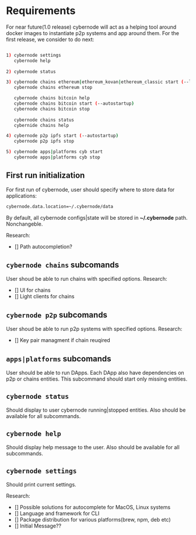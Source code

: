 # Requirements

For near future(1.0 release) cybernode will act as a helping tool around docker images to instantiate p2p systems and app around them. For the first release, we consider to do next:

```bash

1) cybernode settings
   cybernode help
   
2) cybernode status   

3) cybernode chains ethereum|ethereum_kovan|ethereum_classic start (--light --autostartup)
   cybernode chains ethereum stop

   cybernode chains bitcoin help
   cybernode chains bitcoin start (--autostartup)
   cybernode chains bitcoin stop
   
   cybernode chains status
   cybernide chains help

4) cybernode p2p ipfs start (--autostartup)
   cybernode p2p ipfs stop

5) cybernode apps|platforms cyb start
   cybernode apps|platforms cyb stop
```

## First run initialization

For first run of cybernode, user should specify where to store data for applications:
```bash
cybernode.data.location=~/.cybernode/data
```
By default, all cybernode configs|state will be stored in **~/.cybernode** path. Nonchangeble.

Research:
- [] Path autocompletion?

## `cybernode chains` subcomands
User shoud be able to run chains with specified options.
Research:
- [] UI for chains
- [] Light clients for chains

## `cybernode p2p` subcomands
User shoud be able to run p2p systems with specified options.
Research:
- [] Key pair managment if chain reuqired

## `apps|platforms` subcomands
User should be able to run DApps. Each DApp also have dependencies on p2p or chains entities. This subcommand should start only missing entities.

## `cybernode status`
Should display to user cybernode running|stopped entities.
Also should be available for all subcommands.

## `cybernode help`
Should display help message to the user.
Also should be available for all subcommands.

## `cybernode settings`
Should print current settings.

Research:
- [] Possible solutions for autocomplete for MacOS, Linux systems
- [] Language and framework for CLI
- [] Package distribution for various platforms(brew, npm, deb etc)
- [] Initial Message??
